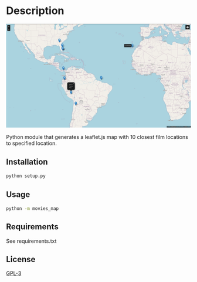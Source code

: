 # Description

<img
src=images/screenshot.jpg
raw=true
alt=Map
/>

Python module that generates a leaflet.js map with 10 closest film locations to specified location.

## Installation

```bash
python setup.py
```

## Usage

```bash
python -m movies_map
```

## Requirements

See requirements.txt

## License

[GPL-3](https://choosealicense.com/licenses/gpl-3.0/)
